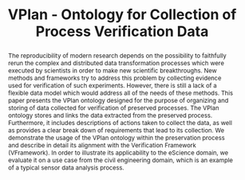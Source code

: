 ---
abstract: 'The reproducibility of modern research depends on the possibility to faithfully
  rerun the complex and distributed data transformation processes which were executed
  by scientists in order to make new scientific breakthroughs. New methods and frameworks
  try to address this problem by collecting evidence used for verification of such
  experiments. However, there is still a lack of a flexible data model which would
  address all of the needs of these methods. This paper presents the VPlan ontology
  designed for the purpose of organizing and storing of data collected for verification
  of preserved processes. The VPlan ontology stores and links the data extracted from
  the preserved process. Furthermore, it includes descriptions of actions taken to
  collect the data, as well as provides a clear break down of requirements that lead
  to its collection. We demonstrate the usage of the VPlan ontology within the preservation
  process and describe in detail its alignment with the Verification Framework (VFramework).
  In order to illustrate its applicability to the eScience domain, we evaluate it
  on a use case from the civil engineering domain, which is an example of a typical
  sensor data analysis process. '
creators:
- Miksa, Tomasz
- Rauber, Andreas
- Vieira, Ricardo
date: null
document_url: https://services.phaidra.univie.ac.at/api/object/o:378113/download
grand_parent: iPRES
institutions: []
keywords: []
landing_page_url: https://phaidra.univie.ac.at/o:378113
language: eng
layout: publication
license: CC BY-NC-SA 3.0 AT
notes_url: null
parent: iPRES 2014
presentation_url: null
publication_type: paper
size: 2162945
source_name: iPRES
title: VPlan - Ontology for Collection of Process Verification Data
year: 2014
---